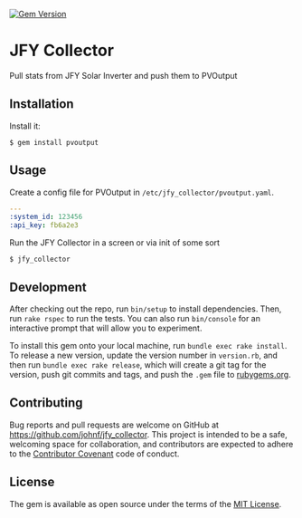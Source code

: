 [![Gem Version](https://badge.fury.io/rb/jfy_collector.svg)](https://badge.fury.io/rb/jfy_collector)

# JFY Collector

Pull stats from JFY Solar Inverter and push them to PVOutput

## Installation

Install it:

    $ gem install pvoutput

## Usage

Create a config file for PVOutput in ```/etc/jfy_collector/pvoutput.yaml```.

``` yaml
---
:system_id: 123456
:api_key: fb6a2e3
```

Run the JFY Collector in a screen or via init of some sort

    $ jfy_collector

## Development

After checking out the repo, run `bin/setup` to install dependencies. Then, run `rake rspec` to run the tests. You can also run `bin/console` for an interactive prompt that will allow you to experiment.

To install this gem onto your local machine, run `bundle exec rake install`. To release a new version, update the version number in `version.rb`, and then run `bundle exec rake release`, which will create a git tag for the version, push git commits and tags, and push the `.gem` file to [rubygems.org](https://rubygems.org).

## Contributing

Bug reports and pull requests are welcome on GitHub at https://github.com/johnf/jfy_collector. This project is intended to be a safe, welcoming space for collaboration, and contributors are expected to adhere to the [Contributor Covenant](http://contributor-covenant.org) code of conduct.


## License

The gem is available as open source under the terms of the [MIT License](http://opensource.org/licenses/MIT).

